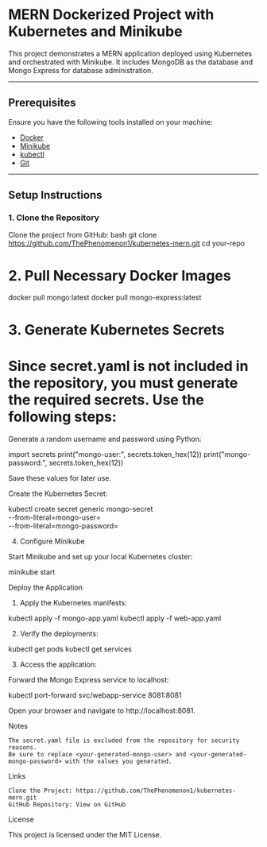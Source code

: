 # MERN Dockerized Project with Kubernetes and Minikube

This project demonstrates a MERN application deployed using Kubernetes and orchestrated with Minikube. It includes MongoDB as the database and Mongo Express for database administration.

---

## Prerequisites

Ensure you have the following tools installed on your machine:

- [Docker](https://www.docker.com/get-started)
- [Minikube](https://minikube.sigs.k8s.io/docs/start/)
- [kubectl](https://kubernetes.io/docs/tasks/tools/)
- [Git](https://git-scm.com/)

---

## Setup Instructions

### 1. Clone the Repository
Clone the project from GitHub:
bash
git clone https://github.com/ThePhenomenon1/kubernetes-mern.git
cd your-repo

# 2. Pull Necessary Docker Images

docker pull mongo:latest
docker pull mongo-express:latest

# 3. Generate Kubernetes Secrets

# Since secret.yaml is not included in the repository, you must generate the required secrets. Use the following steps:

Generate a random username and password using Python:

import secrets
print("mongo-user:", secrets.token_hex(12))
print("mongo-password:", secrets.token_hex(12))

Save these values for later use.

Create the Kubernetes Secret:

kubectl create secret generic mongo-secret \
  --from-literal=mongo-user=<your-generated-mongo-user> \
  --from-literal=mongo-password=<your-generated-mongo-password>

4. Configure Minikube

Start Minikube and set up your local Kubernetes cluster:

minikube start

Deploy the Application

1. Apply the Kubernetes manifests:

kubectl apply -f mongo-app.yaml
kubectl apply -f web-app.yaml

2. Verify the deployments:

kubectl get pods
kubectl get services

3. Access the application:

Forward the Mongo Express service to localhost:

kubectl port-forward svc/webapp-service 8081:8081

Open your browser and navigate to http://localhost:8081.

Notes

    The secret.yaml file is excluded from the repository for security reasons.
    Be sure to replace <your-generated-mongo-user> and <your-generated-mongo-password> with the values you generated.

Links

    Clone the Project: https://github.com/ThePhenomenon1/kubernetes-mern.git
    GitHub Repository: View on GitHub

License

This project is licensed under the MIT License.
